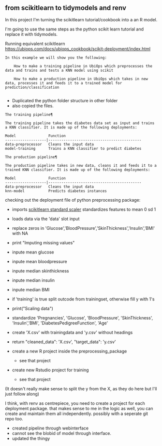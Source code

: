 ## from scikitlearn to tidymodels and renv
In this project I'm turning the scikitlearn tutorial/cookbook into a an 
R model. 

I'm going to use the same steps as the python scikit learn tutorial and
replace it with tidymodels. 

Running equivalent scikitlearn
https://ubiops.com/docs/ubiops_cookbook/scikit-deployment/index.html 


```
In this example we will show you the following:

    How to make a training pipeline in UbiOps which preprocesses the data and trains and tests a KNN model using scikit

    How to make a production pipeline in UbiOps which takes in new data, processes it and feeds it to a trained model for prediction/classification


```

* Duplicated the python folder structure in other folder
* also copied the files.

```
The training pipeline¶

The training pipeline takes the diabetes data set as input and trains a KNN classifier. It is made up of the following deployments:

Model 	            Function
-------------------|-------------------------------------------
data-preprocessor 	Cleans the input data
model-training 	    Trains a KNN classifier to predict diabetes
```



```
The production pipeline¶

The production pipeline takes in new data, cleans it and feeds it to a trained KNN classifier. It is made up of the following deployments:

Model 	            Function
-------------------|-------------------------------------------
data-preprocessor 	Cleans the input data
knn-model 	        Predicts diabetes instances
```


checking out the deployment file of python preprocessing package: 

  * imports [scikitlearn standard scaler](https://scikit-learn.org/stable/modules/generated/sklearn.preprocessing.StandardScaler.html) standardizes features to mean 0 sd 1
  * loads data via the 'data' slot input 
  * replace zeros in 'Glucose','BloodPressure','SkinThickness','Insulin','BMI' with NA
  * print "Imputing missing values"
  * inpute mean glucose
  * inpute mean bloodpressure
  * inpute median skinthickness
  * inpute median insulin
  * inpute median BMI
  * if 'training' is true split outcode from trainingset, otherwise fill y with 1's
  * print("Scaling data")
  * standardize 'Pregnancies', 'Glucose', 'BloodPressure', 'SkinThickness', 'Insulin','BMI', 'DiabetesPedigreeFunction', 'Age' 
  * create 'X.csv' with trainingdata and 'y.csv' without headings
  * return "cleaned_data": 'X.csv', "target_data": 'y.csv'
  
* create a new R project inside the preprocessing_package
  * see that project
* create new Rstudio project for training
  * see that project
  
  
(It doesn't really make sense to split the y from the X, as they do here but 
I'll just follow along)

I think, with renv as centrepiece, you need to create a project for each deployment package.
that makes sense to me in the logic as well, you can create and maintain them all independently. possibly with a seperate git repo too. 

* created pipeline through webinterface
* cannot see the blobid of model through interface.
* updated the thingy
